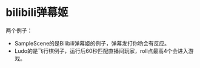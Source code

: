 # bilibili弹幕姬
两个例子：
- SampleScene的是Bilibili弹幕姬的例子，弹幕发打你哟会有反应。
- Ludo的是飞行棋例子，运行后60秒匹配直播间玩家，roll点最高4个会进入游戏。

